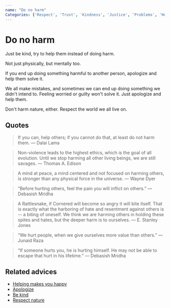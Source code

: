 ```yaml
---
name: "Do no harm"
Categories: ['Respect', 'Trust', 'Kindness', 'Justice', 'Problems', 'Help', 'Happiness', 'Integrity', 'Mistakes']
---
```

# Do no harm

Just be kind, try to help them instead of doing harm. 

Not just physically, but mentally too.

If you end up doing something harmful to another person, apologize and help them solve it.

We all make mistakes, and sometimes we can end up doing something we didn't intend to. Feeling worried or guilty won't solve it. Just apologize and help them.

Don't harm nature, either. Respect the world we all live on.

## Quotes

> If you can, help others; if you cannot do that, at least do not harm them. ― Dalai Lama

> Non-violence leads to the highest ethics, which is the goal of all evolution. Until we stop harming all other living beings, we are still savages. ― Thomas A. Edison

> A mind at peace, a mind centered and not focused on harming others, is stronger than any physical force in the universe. ― Wayne Dyer

> “Before hurting others, feel the pain you will inflict on others.” ― Debasish Mridha

> A Rattlesnake, if Cornered will become so angry it will bite itself. That is exactly what the harboring of hate and resentment against others is -- a biting of oneself. We think we are harming others in holding these spites and hates, but the deeper harm is to ourselves. ― E. Stanley Jones

> “We hurt people, when we give ourselves more value than others.” ― Junaid Raza

> “If someone hurts you, he is hurting himself. He may not be able to escape that hurt in his lifetime.” ― Debasish Mridha

## Related advices

- [Helping makes you happy](../Helping%20makes%20you%20happy/index.md)
- [Apologize](../Apologize/index.md)
- [Be kind](../Be%20kind/index.md)
- [Respect nature](../Respect%20nature/index.md)